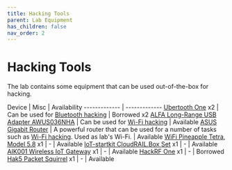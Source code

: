 ```yaml
---
title: Hacking Tools
parent: Lab Equipment
has_children: false
nav_order: 2
---
```


# Hacking Tools

The lab contains some equipment that can be used out-of-the-box for hacking.


Device  | Misc | Availability
------------- | -------------
[Ubertooth One](https://github.com/greatscottgadgets/ubertooth/wiki)  x2 | Can be used for [Bluetooth hacking](/pages/guides/bluetooth-mitm) | Borrowed x2 <!--Martin Tillberg, Rafi Malkhasian --> 
[ALFA Long-Range USB Adapter AWUS036NHA](https://www.alfa.com.tw/products_detail/7.htm) | Can be used for [Wi-Fi hacking](https://www.youtube.com/watch?v=e2ZzTZoZ4wg)  |  Available
[ASUS Gigabit Router](https://www.asus.com/Networking/RT-AC1900P/)    | A powerful router that can be used for a number of tasks such as [Wi-Fi hacking](/pages/guides/wifi-mitm). Used as lab's Wi-Fi.  | Available
[WiFi Pineapple Tetra, Model 5.8](https://shop.hak5.org/products/wifi-pineapple) x1   | - | Available
[IoT-startkit CloudRAIL.Box Set](https://www.automation24.se/iot-startkit-cloudrail-box-set) x1   | - | Available
[AIK001 Wireless IoT Gateway](https://www.ifm.com/se/sv/product/AIK001) x1   | - | Available
[HackRF One](https://greatscottgadgets.com/hackrf/one/) x1   | - | Borrowed <!-- Martin Hilding -->
[Hak5 Packet Squirrel](https://shop.hak5.org/products/packet-squirrel) x1   | - | Available




<!-- 
- [Ubertooth One](https://github.com/greatscottgadgets/ubertooth/wiki) can be used for [Bluetooth hacking](/pages/guides/bluetooth-mitm) (borrowed) Martin Tillberg 
- [Long-Range USB Adapter awus036nha]() which can be used for [Wi-Fi hacking](https://www.youtube.com/watch?v=e2ZzTZoZ4wg)
- [ASUS Gigabit Router](https://www.asus.com/Networking/RT-AC1900P/) which is a powerful router that can be used for a number of tasks such as [Wi-Fi hacking](/pages/guides/wifi-mitm)
- [WiFi pineapple tetra, model 5.8](https://shop.hak5.org/products/wifi-pineapple) x1 (unavailable)
- [IoT-startkit CloudRAIL.Box Set](https://www.automation24.se/iot-startkit-cloudrail-box-set) x1 
- [AIK001 Wireless IoT gateway](https://www.ifm.com/se/sv/product/AIK001) x1 
- [HackRF One](https://greatscottgadgets.com/hackrf/one/) x1 (borrowed) Martin Hilding 
-->
